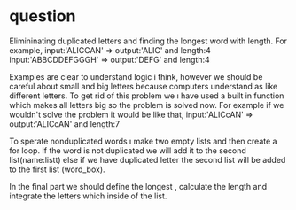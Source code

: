 # question
Elimininating duplicated letters and finding the longest word with length. 
For example, input:'ALICCAN' => output:'ALIC' and length:4
input:'ABBCDDEFGGGH' => output:'DEFG' and length:4

Examples are clear to understand logic i think, however we should be careful about small and big letters because
computers understand as like different letters. To get rid of this problem we ı have used a built in function which 
makes all letters big so the problem is solved now.
For example if we wouldn't solve the problem it would be like that, input:'ALICcAN' => output:'ALICcAN' and length:7

To sperate nonduplicated words ı make two empty lists and then create a for loop. If the word is not duplicated we will
add it to the second list(name:listt) else if we have duplicated letter the second list will be added to the first list (word_box).

In the final part we should define the longest , calculate the length and integrate the letters which inside of the list.
